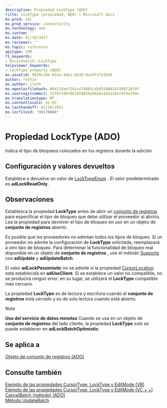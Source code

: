 ```yaml
---
description: Propiedad LockType (ADO)
title: LockType (propiedad, ADO) | Microsoft Docs
ms.prod: sql
ms.prod_service: connectivity
ms.technology: ado
ms.custom: ''
ms.date: 01/19/2017
ms.reviewer: ''
ms.topic: reference
apitype: COM
f1_keywords:
- Recordset15::LockType
helpviewer_keywords:
- LockType property [ADO]
ms.assetid: 9920c14e-033a-4de1-8149-0ce9737a3246
author: rothja
ms.author: jroth
ms.openlocfilehash: 06412dae7241ce74001c4bd5580624f40872619f
ms.sourcegitcommit: 33f0f190f962059826e002be165a2bef4f9e350c
ms.translationtype: MT
ms.contentlocale: es-ES
ms.lasthandoff: 01/30/2021
ms.locfileid: "99170884"
---
```

# <a name="locktype-property-ado"></a>Propiedad LockType (ADO)
Indica el tipo de bloqueos colocados en los registros durante la edición.  
  
## <a name="settings-and-return-values"></a>Configuración y valores devueltos  
 Establece o devuelve un valor de [LockTypeEnum](./locktypeenum.md) . El valor predeterminado es **adLockReadOnly**.  
  
## <a name="remarks"></a>Observaciones  
 Establezca la propiedad **LockType** antes de abrir un [conjunto de registros](./recordset-object-ado.md) para especificar el tipo de bloqueo que debe utilizar el proveedor al abrirlo. Lea la propiedad para devolver el tipo de bloqueo en uso en un objeto de **conjunto de registros** abierto.  
  
 Es posible que los proveedores no admitan todos los tipos de bloqueo. Si un proveedor no admite la configuración de **LockType** solicitada, reemplazará a otro tipo de bloqueo. Para determinar la funcionalidad de bloqueo real disponible en un objeto de **conjunto de registros** , use el método [Supports](./supports-method.md) con **adUpdate** y **adUpdateBatch**.  
  
 El valor **adLockPessimistic** no se admite si la propiedad [CursorLocation](./cursorlocation-property-ado.md) está establecida en **adUseClient**. Si se establece un valor no compatible, no se producirá ningún error. en su lugar, se utilizará el **LockType** compatible más cercano.  
  
 La propiedad **LockType** es de lectura y escritura cuando el **conjunto de registros** está cerrado y es de solo lectura cuando está abierto.  
  
> [!NOTE]
>  **Uso del servicio de datos remotos** Cuando se usa en un objeto de **conjunto de registros** del lado cliente, la propiedad **LockType** solo se puede establecer en **adLockBatchOptimistic**.  
  
## <a name="applies-to"></a>Se aplica a  
 [Objeto de conjunto de registros (ADO)](./recordset-object-ado.md)  
  
## <a name="see-also"></a>Consulte también  
 [Ejemplo de las propiedades CursorType, LockType y EditMode (VB)](./cursortype-locktype-and-editmode-properties-example-vb.md)   
 [Ejemplo de las propiedades CursorType, LockType y EditMode (VC + +)](./cursortype-locktype-and-editmode-properties-example-vc.md)   
 [CancelBatch (método) (ADO)](./cancelbatch-method-ado.md)   
 [Método UpdateBatch](./updatebatch-method.md)